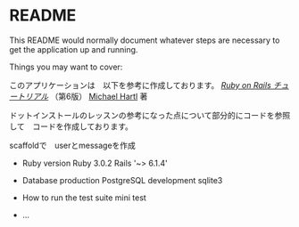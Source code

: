 # README

This README would normally document whatever steps are necessary to get the
application up and running.

Things you may want to cover:

このアプリケーションは　以下を参考に作成しております。
[*Ruby on Rails チュートリアル*](https://railstutorial.jp/)
（第6版）
[Michael Hartl](https://www.michaelhartl.com/) 著

ドットインストールのレッスンの参考になった点について部分的にコードを参照して　コードを作成しております。

scaffoldで　userとmessageを作成

* Ruby version
  Ruby 3.0.2
  Rails '~> 6.1.4'

* Database
  production  PostgreSQL
  development sqlite3

* How to run the test suite
  mini test


* ...

